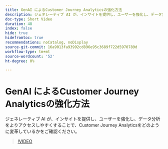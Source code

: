 ```yaml
---
title: GenAI によるCustomer Journey Analyticsの強化方法
description: ジェネレーティブ AI が、インサイトを提供し、ユーザーを強化し、データ分析をよりアクセスしやすくすることで、Customer Journey Analyticsをどのように変革しているかをご確認ください。
doc-type: Short Video
duration: 48
index: false
hide: true
hidefromtoc: true
recommendations: noCatalog, noDisplay
source-git-commit: 16a9013fa93992cd896e95c3689f722d5970789d
workflow-type: tm+mt
source-wordcount: '52'
ht-degree: 0%

---
```



# GenAI によるCustomer Journey Analyticsの強化方法

ジェネレーティブ AI が、インサイトを提供し、ユーザーを強化し、データ分析をよりアクセスしやすくすることで、Customer Journey Analyticsをどのように変革しているかをご確認ください。

<!-- 62_S106_3442453_47_how-genai-enhances-customer-journey-analytics -->
>[!VIDEO](https://video.tv.adobe.com/v/3458377/?learn=on&enablevpops=true)
